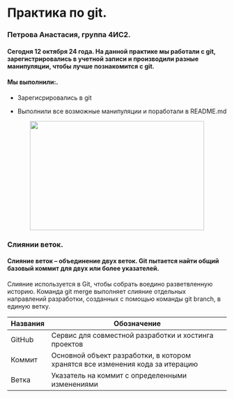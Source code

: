 # Практика по git.
### Петрова Анастасия, группа 4ИС2.
#### Сегодня 12 октября 24 года. На данной практике мы работали с git, зарегистрировались в учетной записи и производили разные манипуляции, чтобы лучше познакомится с git.
####  Мы выполнили:.
- Зарегисрировались в git
* Выполнили все возможные манипуляции и поработали в README.md

<p align="center">
  <img width="400" height="250" src="https://github.com/blademoon/Markdown/blob/main/Picture/cat.jpg">
</p>

### Слиянии веток.
#### Слияние веток – объединение двух веток. Git пытается найти общий базовый коммит для двух или более указателей.
Слияние используется в Git, чтобы собрать воедино разветвленную историю. Команда git merge выполняет слияние отдельных направлений разработки, созданных с помощью команды git branch, в единую ветку.


Названия| Обозначение
------------ | -------------
GitHub| Сервис для совместной разработки и хостинга проектов
Коммит | Основной объект разработки, в котором хранятся все изменения кода за итерацию
Ветка | Указатель на коммит с определенными изменениями
